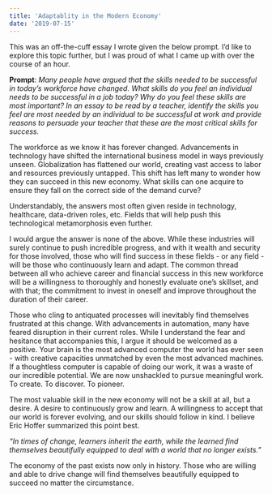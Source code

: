```yaml
---
title: 'Adaptablity in the Modern Economy'
date: '2019-07-15'
---
```


This was an off-the-cuff essay I wrote given the below prompt. I’d like to explore this topic further, but I was proud of what I came up with over the course of an hour.

**Prompt**: *Many people have argued that the skills needed to be successful in today’s workforce have changed. What skills do you feel an individual needs to be successful in a job today? Why do you feel these skills are most important? In an essay to be read by a teacher, identify the skills you feel are most needed by an individual to be successful at work and provide reasons to persuade your teacher that these are the most critical skills for success.*

The workforce as we know it has forever changed. Advancements in technology have shifted the international business model in ways previously unseen. Globalization has flattened our world, creating vast access to labor and resources previously untapped. This shift has left many to wonder how they can succeed in this new economy. What skills can one acquire to ensure they fall on the correct side of the demand curve? 

Understandably, the answers most often given reside in technology, healthcare, data-driven roles, etc.  Fields that will help push this technological metamorphosis even further. 

I would argue the answer is none of the above. While these industries will surely continue to push incredible progress, and with it wealth and security for those involved, those who will find success in these fields - or any field - will be those who continuously learn and adapt. The common thread between all who achieve career and financial success in this new workforce will be a willingness to thoroughly and honestly evaluate one’s skillset, and with that; the commitment to invest in oneself and improve throughout the duration of their career. 

Those who cling to antiquated processes will inevitably find themselves frustrated at this change. With advancements in automation, many have feared disruption in their current roles. While I understand the fear and hesitance that accompanies this, I argue it should be welcomed as a positive. Your brain is the most advanced computer the world has ever seen - with creative capacities unmatched by even the most advanced machines. If a thoughtless computer is capable of doing our work, it was a waste of our incredible potential. We are now unshackled to pursue meaningful work. To create. To discover. To pioneer.

The most valuable skill in the new economy will not be a skill at all, but a desire. A desire to continuously grow and learn. A willingness to accept that our world is forever evolving, and our skills should follow in kind. I believe Eric Hoffer summarized this point best. 

*“In times of change, learners inherit the earth, while the learned find themselves beautifully equipped to deal with a world that no longer exists.”* 

The economy of the past exists now only in history. Those who are willing and able to drive change will find themselves beautifully equipped to succeed no matter the circumstance.